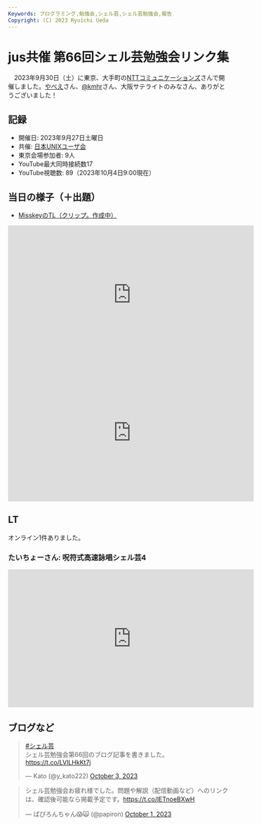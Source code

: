 ```yaml
---
Keywords: プログラミング,勉強会,シェル芸,シェル芸勉強会,報告
Copyright: (C) 2023 Ryuichi Ueda
---
```


# jus共催 第66回シェル芸勉強会リンク集

　2023年9月30日（土）に東京、大手町の[NTTコミュニケーションズ](https://www.ntt.com/index.html)さんで開催しました。[やべえ](https://mi.shellgei.org/@yabeenico)さん、[@kmhr](https://mi.shellgei.org/@kmhr)さん、大阪サテライトのみなさん、ありがとうございました！

## 記録

* 開催日: 2023年9月27日土曜日
* 共催: [日本UNIXユーザ会](https://www.jus.or.jp/)
* 東京会場参加者: 9人
* YouTube最大同時接続数17
* YouTube視聴数: 89（2023年10月4日9:00現在）

## 当日の様子（＋出題）

* [MisskeyのTL（クリップ。作成中）](https://mi.shellgei.org/clips/9k8wd2qap8)

<iframe width="560" height="315" src="https://www.youtube.com/embed/lGGr4c85bXk?si=zhUM-MCttAj6Dxrd" title="YouTube video player" frameborder="0" allow="accelerometer; autoplay; clipboard-write; encrypted-media; gyroscope; picture-in-picture; web-share" allowfullscreen></iframe>

<iframe width="560" height="315" src="https://www.youtube.com/embed/bV1tMKc1yiU?si=olc4TBylTm1FFw0n" title="YouTube video player" frameborder="0" allow="accelerometer; autoplay; clipboard-write; encrypted-media; gyroscope; picture-in-picture; web-share" allowfullscreen></iframe>


## LT

オンライン1件ありました。

### たいちょーさん: 呪符式高速詠唱シェル芸4

<iframe width="560" height="315" src="https://www.youtube.com/embed/_bR7cQiwEh4?si=aURn2pguhK35eRKZ" title="YouTube video player" frameborder="0" allow="accelerometer; autoplay; clipboard-write; encrypted-media; gyroscope; picture-in-picture; web-share" allowfullscreen></iframe>


## ブログなど

<blockquote class="twitter-tweet"><p lang="ja" dir="ltr"><a href="https://twitter.com/hashtag/%E3%82%B7%E3%82%A7%E3%83%AB%E8%8A%B8?src=hash&amp;ref_src=twsrc%5Etfw">#シェル芸</a><br>シェル芸勉強会第66回のブログ記事を書きました。<a href="https://t.co/LVlLHkKt7j">https://t.co/LVlLHkKt7j</a></p>&mdash; Kato (@y_kato222) <a href="https://twitter.com/y_kato222/status/1709210539103273265?ref_src=twsrc%5Etfw">October 3, 2023</a></blockquote> <script async src="https://platform.twitter.com/widgets.js" charset="utf-8"></script>

<blockquote class="twitter-tweet"><p lang="ja" dir="ltr">シェル芸勉強会お疲れ様でした。問題や解説（配信動画など）へのリンクは、確認後可能なら掲載予定です。<a href="https://t.co/lETnoeBXwH">https://t.co/lETnoeBXwH</a></p>&mdash; ぱぴろんちゃん😱🙀 (@papiron) <a href="https://twitter.com/papiron/status/1708410333243805940?ref_src=twsrc%5Etfw">October 1, 2023</a></blockquote> <script async src="https://platform.twitter.com/widgets.js" charset="utf-8"></script>
